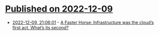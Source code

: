 # [Published on 2022-12-09](index.md)

* [2022-12-09, 21:06:01](https://news.ycombinator.com/item?id=33926452) - [A Faster Horse: Infrastructure was the cloud’s first act. What’s its second?](https://redmonk.com/sogrady/2022/12/09/faster-horse/)
